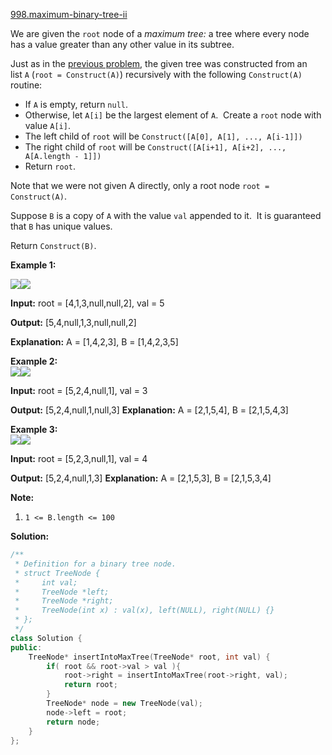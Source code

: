 [998.maximum-binary-tree-ii](https://leetcode.com/problems/maximum-binary-tree-ii/)  

We are given the `root` node of a _maximum tree:_ a tree where every node has a value greater than any other value in its subtree.

Just as in the [previous problem](https://leetcode.com/problems/maximum-binary-tree/), the given tree was constructed from an list `A` (`root = Construct(A)`) recursively with the following `Construct(A)` routine:

*   If `A` is empty, return `null`.
*   Otherwise, let `A[i]` be the largest element of `A`.  Create a `root` node with value `A[i]`.
*   The left child of `root` will be `Construct([A[0], A[1], ..., A[i-1]])`
*   The right child of `root` will be `Construct([A[i+1], A[i+2], ..., A[A.length - 1]])`
*   Return `root`.

Note that we were not given A directly, only a root node `root = Construct(A)`.

Suppose `B` is a copy of `A` with the value `val` appended to it.  It is guaranteed that `B` has unique values.

Return `Construct(B)`.

**Example 1:**

**![](https://assets.leetcode.com/uploads/2019/02/21/maximum-binary-tree-1-1.png)![](https://assets.leetcode.com/uploads/2019/02/21/maximum-binary-tree-1-2.png)**

  
**Input:** root = \[4,1,3,null,null,2\], val = 5
  
**Output:** \[5,4,null,1,3,null,null,2\]
  
**Explanation:** A = \[1,4,2,3\], B = \[1,4,2,3,5\]
  

**Example 2:  
![](https://assets.leetcode.com/uploads/2019/02/21/maximum-binary-tree-2-1.png)![](https://assets.leetcode.com/uploads/2019/02/21/maximum-binary-tree-2-2.png)**

  
**Input:** root = \[5,2,4,null,1\], val = 3
  
**Output:** \[5,2,4,null,1,null,3\] **Explanation:** A = \[2,1,5,4\], B = \[2,1,5,4,3\]
  

**Example 3:  
![](https://assets.leetcode.com/uploads/2019/02/21/maximum-binary-tree-3-1.png)![](https://assets.leetcode.com/uploads/2019/02/21/maximum-binary-tree-3-2.png)**

  
**Input:** root = \[5,2,3,null,1\], val = 4
  
**Output:** \[5,2,4,null,1,3\] **Explanation:** A = \[2,1,5,3\], B = \[2,1,5,3,4\]
  

**Note:**

1.  `1 <= B.length <= 100`  



**Solution:**  

```cpp
/**
 * Definition for a binary tree node.
 * struct TreeNode {
 *     int val;
 *     TreeNode *left;
 *     TreeNode *right;
 *     TreeNode(int x) : val(x), left(NULL), right(NULL) {}
 * };
 */
class Solution {
public:
    TreeNode* insertIntoMaxTree(TreeNode* root, int val) {
        if( root && root->val > val ){
            root->right = insertIntoMaxTree(root->right, val);
            return root;
        }
        TreeNode* node = new TreeNode(val);
        node->left = root;
        return node;
    }
};
```
      